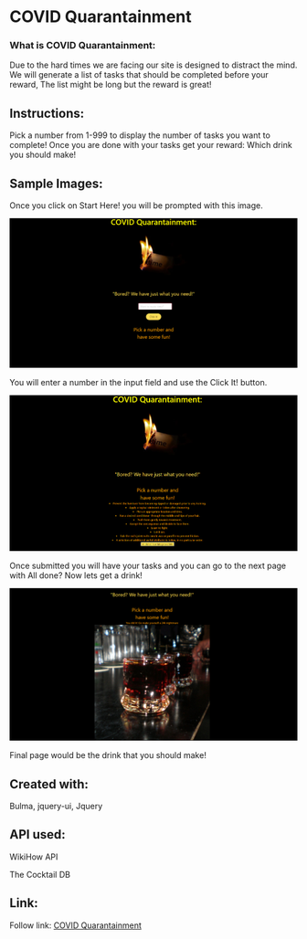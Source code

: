 # COVID Quarantainment 

### What is COVID Quarantainment:
Due to the hard times we are facing our site is designed to distract the mind.
We will generate a list of tasks that should be completed before your reward,
The list might be long but the reward is great!

## Instructions:
Pick a number from 1-999 to display the number of tasks you want to complete!
Once you are done with your tasks get your reward: Which drink you should make!
## Sample Images:
Once you click on Start Here! you will be prompted with this image.

![sample-page](/assets/images/sample-page.png)

You will enter a number in the input field and use the Click It! button.

![sample-page](/assets/images/sample-page2.png)

Once submitted you will have your tasks and you can go to the next page with All done? Now lets get a drink!

![sample-page](/assets/images/sample-page3.png)

Final page would be the drink that you should make!

## Created with:
Bulma, jquery-ui, Jquery

## API used:
WikiHow API 

The Cocktail DB

## Link:

 Follow link: [COVID Quarantainment](https://mnevarez01.github.io/tmtg/)


